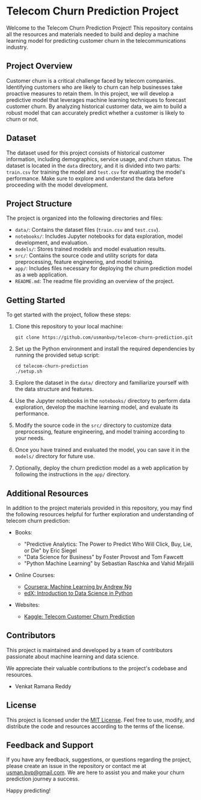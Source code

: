 
# Telecom Churn Prediction Project

Welcome to the Telecom Churn Prediction Project! This repository contains all the resources and materials needed to build and deploy a machine learning model for predicting customer churn in the telecommunications industry.

## Project Overview

Customer churn is a critical challenge faced by telecom companies. Identifying customers who are likely to churn can help businesses take proactive measures to retain them. In this project, we will develop a predictive model that leverages machine learning techniques to forecast customer churn. By analyzing historical customer data, we aim to build a robust model that can accurately predict whether a customer is likely to churn or not.

## Dataset

The dataset used for this project consists of historical customer information, including demographics, service usage, and churn status. The dataset is located in the `data` directory, and it is divided into two parts: `train.csv` for training the model and `test.csv` for evaluating the model's performance. Make sure to explore and understand the data before proceeding with the model development.

## Project Structure

The project is organized into the following directories and files:

- `data/`: Contains the dataset files (`train.csv` and `test.csv`).
- `notebooks/`: Includes Jupyter notebooks for data exploration, model development, and evaluation.
- `models/`: Stores trained models and model evaluation results.
- `src/`: Contains the source code and utility scripts for data preprocessing, feature engineering, and model training.
- `app/`: Includes files necessary for deploying the churn prediction model as a web application.
- `README.md`: The readme file providing an overview of the project.

## Getting Started

To get started with the project, follow these steps:

1. Clone this repository to your local machine:
   ```
   git clone https://github.com/usmanbvp/telecom-churn-prediction.git
   ```

2. Set up the Python environment and install the required dependencies by running the provided setup script:
   ```
   cd telecom-churn-prediction
   ./setup.sh
   ```

3. Explore the dataset in the `data/` directory and familiarize yourself with the data structure and features.

4. Use the Jupyter notebooks in the `notebooks/` directory to perform data exploration, develop the machine learning model, and evaluate its performance.

5. Modify the source code in the `src/` directory to customize data preprocessing, feature engineering, and model training according to your needs.

6. Once you have trained and evaluated the model, you can save it in the `models/` directory for future use.

7. Optionally, deploy the churn prediction model as a web application by following the instructions in the `app/` directory.

## Additional Resources

In addition to the project materials provided in this repository, you may find the following resources helpful for further exploration and understanding of telecom churn prediction:

- Books:
  - "Predictive Analytics: The Power to Predict Who Will Click, Buy, Lie, or Die" by Eric Siegel
  - "Data Science for Business" by Foster Provost and Tom Fawcett
  - "Python Machine Learning" by Sebastian Raschka and Vahid Mirjalili

- Online Courses:
  - [Coursera: Machine Learning by Andrew Ng](https://www.coursera.org/learn/machine-learning)
  - [edX: Introduction to Data Science in Python](https://www.edx.org/professional-certificate/introduction-to-data-science-in-python)

- Websites:
  - [Kaggle: Telecom Customer Churn Prediction](https://www.kaggle.com/c/customer-churn-prediction)

## Contributors

This project is maintained and developed by a team of contributors passionate about machine learning and data science.

 We appreciate their valuable contributions to the project's codebase and resources.

- Venkat Ramana Reddy
## License

This project is licensed under the [MIT License](LICENSE). Feel free to use, modify, and distribute the code and resources according to the terms of the license.

## Feedback and Support

If you have any feedback, suggestions, or questions regarding the project, please create an issue in the repository or contact me at usman.bvp@gmail.com. We are here to assist you and make your churn prediction journey a success.

Happy predicting!

